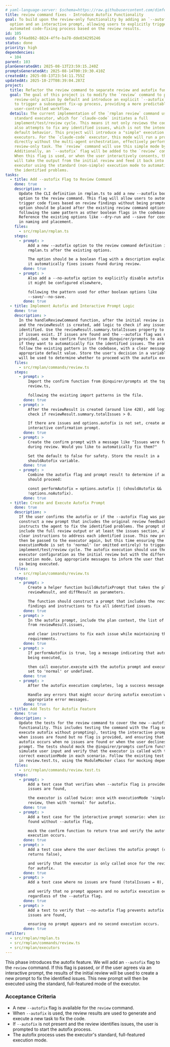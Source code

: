 ```yaml
---
# yaml-language-server: $schema=https://raw.githubusercontent.com/dimfeld/llmutils/main/schema/rmplan-plan-schema.json
title: review command fixes - Introduce Autofix Functionality
goal: To build upon the review-only functionality by adding an `--autofix`
  option and an interactive prompt, allowing users to explicitly trigger an
  automated code-fixing process based on the review results.
id: 105
uuid: 5f4ad862-8824-4ffe-ba78-dde034295246
status: done
priority: high
dependencies:
  - 104
parent: 103
planGeneratedAt: 2025-08-13T23:59:15.240Z
promptsGeneratedAt: 2025-08-14T00:19:30.410Z
createdAt: 2025-08-13T23:54:11.755Z
updatedAt: 2025-10-27T08:39:04.287Z
project:
  title: Refactor the review command to separate review and autofix functionality
  goal: The goal of this project is to modify the `review` command to perform a
    review-only action by default and introduce an explicit `--autofix` option
    to trigger a subsequent fix-up process, providing a more predictable and
    user-controlled workflow.
  details: The current implementation of the `rmplan review` command uses the
    standard executor, which for `claude-code` initiates a full
    implement/test/review cycle. This means it not only reviews the code but
    also attempts to fix any identified issues, which is not the intended
    default behavior. This project will introduce a "simple" execution mode for
    executors. For the `claude-code` executor, this mode will run a prompt
    directly without the multi-agent orchestration, effectively performing a
    review-only task. The `review` command will use this simple mode by default.
    Additionally, an `--autofix` flag will be added to the `review` command.
    When this flag is used, or when the user interactively consents, the system
    will take the output from the initial review and feed it back into the
    executor using the standard (non-simple) execution mode to automatically fix
    the identified problems.
tasks:
  - title: Add --autofix Flag to Review Command
    done: true
    description: >
      Update the CLI definition in rmplan.ts to add a new --autofix boolean
      option to the review command. This flag will allow users to automatically
      trigger code fixes based on review findings without being prompted. The
      option should be placed after the existing review command options,
      following the same pattern as other boolean flags in the codebase.
      Reference the existing options like --dry-run and --save for consistency
      in naming and placement.
    files:
      - src/rmplan/rmplan.ts
    steps:
      - prompt: >
          Add a new --autofix option to the review command definition in
          rmplan.ts after the existing options.

          The option should be a boolean flag with a description explaining that
          it automatically fixes issues found during review.
        done: true
      - prompt: >
          Also add a --no-autofix option to explicitly disable autofix even if
          it might be configured elsewhere,

          following the pattern used for other boolean options like
          --save/--no-save.
        done: true
  - title: Implement Autofix and Interactive Prompt Logic
    done: true
    description: >
      In the handleReviewCommand function, after the initial review is complete
      and the reviewResult is created, add logic to check if any issues were
      identified. Use the reviewResult.summary.totalIssues property to determine
      if issues exist. If issues are found and the --autofix flag was not
      provided, use the confirm function from @inquirer/prompts to ask the user
      if they want to automatically fix the identified issues. The prompt should
      follow the existing pattern in the codebase, with a clear message and
      appropriate default value. Store the user's decision in a variable that
      will be used to determine whether to proceed with the autofix execution.
    files:
      - src/rmplan/commands/review.ts
    steps:
      - prompt: >
          Import the confirm function from @inquirer/prompts at the top of
          review.ts,

          following the existing import patterns in the file.
        done: true
      - prompt: >
          After the reviewResult is created (around line 428), add logic to
          check if reviewResult.summary.totalIssues > 0.

          If there are issues and options.autofix is not set, create an
          interactive confirmation prompt.
        done: true
      - prompt: >
          Create the confirm prompt with a message like "Issues were found
          during review. Would you like to automatically fix them?"

          Set the default to false for safety. Store the result in a
          shouldAutofix variable.
        done: true
      - prompt: >
          Combine the autofix flag and prompt result to determine if autofix
          should proceed:

          const performAutofix = options.autofix || (shouldAutofix &&
          !options.noAutofix).
        done: true
  - title: Create and Execute Autofix Prompt
    done: true
    description: >
      If the user confirms the autofix or if the --autofix flag was passed,
      construct a new prompt that includes the original review feedback and
      instructs the agent to fix the identified problems. The prompt should
      include the full review output or at least the issues section, along with
      clear instructions to address each identified issue. This new prompt will
      then be passed to the executor again, but this time ensuring the
      executionMode is set to 'normal' (or omitted entirely) to trigger the full
      implement/test/review cycle. The autofix execution should use the same
      executor configuration as the initial review but with the different
      execution mode. Log appropriate messages to inform the user that autofix
      is being executed.
    files:
      - src/rmplan/commands/review.ts
    steps:
      - prompt: >
          Create a helper function buildAutofixPrompt that takes the planData,
          reviewResult, and diffResult as parameters.

          The function should construct a prompt that includes the review
          findings and instructions to fix all identified issues.
        done: true
      - prompt: >
          In the autofix prompt, include the plan context, the list of issues
          from reviewResult.issues,

          and clear instructions to fix each issue while maintaining the plan
          requirements.
        done: true
      - prompt: >
          If performAutofix is true, log a message indicating that autofix is
          being executed,

          then call executor.execute with the autofix prompt and executionMode
          set to 'normal' or undefined.
        done: true
      - prompt: >
          After the autofix execution completes, log a success message.

          Handle any errors that might occur during autofix execution with
          appropriate error messages.
        done: true
  - title: Add Tests for Autofix Feature
    done: true
    description: >
      Update the tests for the review command to cover the new --autofix
      functionality. This includes testing the command with the flag set (should
      execute autofix without prompting), testing the interactive prompt flow
      when issues are found but no flag is provided, and ensuring that no
      autofix occurs when no issues are found or when the user declines the
      prompt. The tests should mock the @inquirer/prompts confirm function to
      simulate user input and verify that the executor is called with the
      correct executionMode in each scenario. Follow the existing test patterns
      in review.test.ts, using the ModuleMocker class for mocking dependencies.
    files:
      - src/rmplan/commands/review.test.ts
    steps:
      - prompt: >
          Add a test case that verifies when --autofix flag is provided and
          issues are found,

          the executor is called twice: once with executionMode 'simple' for
          review, then with 'normal' for autofix.
        done: true
      - prompt: >
          Add a test case for the interactive prompt scenario: when issues are
          found without --autofix flag,

          mock the confirm function to return true and verify the autofix
          execution occurs.
        done: true
      - prompt: >
          Add a test case where the user declines the autofix prompt (confirm
          returns false),

          and verify that the executor is only called once for the review, not
          for autofix.
        done: true
      - prompt: >
          Add a test case where no issues are found (totalIssues = 0),

          and verify that no prompt appears and no autofix execution occurs
          regardless of the --autofix flag.
        done: true
      - prompt: >
          Add a test to verify that --no-autofix flag prevents autofix even when
          issues are found,

          ensuring no prompt appears and no second execution occurs.
        done: true
rmfilter:
  - src/rmplan/rmplan.ts
  - src/rmplan/commands/review.ts
  - src/rmplan/executors
---
```


This phase introduces the autofix feature. We will add an `--autofix` flag to the `review` command. If this flag is passed, or if the user agrees via an interactive prompt, the results of the initial review will be used to create a new prompt to fix the identified issues. This new prompt will then be executed using the standard, full-featured mode of the executor.

### Acceptance Criteria
- A new `--autofix` flag is available for the `review` command.
- When `--autofix` is used, the review results are used to generate and execute a new task to fix the code.
- If `--autofix` is not present and the review identifies issues, the user is prompted to start the autofix process.
- The autofix process uses the executor's standard, full-featured execution mode.
